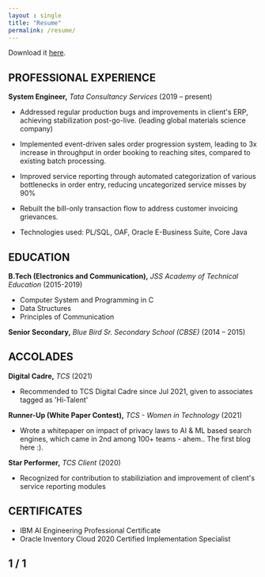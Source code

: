 ```yaml
---
layout : single
title: "Resume"
permalink: /resume/
---
```


Download it [here](/assets/docs/06-11-2021_resume.pdf).

## PROFESSIONAL EXPERIENCE

**System Engineer,** _Tata Consultancy Services_  (2019 – present)

- Addressed regular production bugs and improvements in client's ERP, achieving stabilization post-go-live. (leading global materials science company)

- Implemented event-driven sales order progression system, leading to 3x increase in throughput in order booking to reaching sites, compared to existing batch processing.

- Improved service reporting through automated categorization of various bottlenecks in order entry, reducing uncategorized service misses by 90%

- Rebuilt the bill-only transaction flow to address customer invoicing grievances.

- Technologies used: PL/SQL, OAF, Oracle E-Business Suite, Core Java

## EDUCATION

**B.Tech (Electronics and Communication),** _JSS Academy of Technical Education_  (2015-2019)
- Computer System and Programming in C
- Data Structures
- Principles of Communication

**Senior Secondary,** _Blue Bird Sr. Secondary School (CBSE)_ (2014 – 2015)

## ACCOLADES

**Digital Cadre,** _TCS_ (2021)
- Recommended to TCS Digital Cadre since Jul 2021, given to associates tagged as 'Hi-Talent'

**Runner-Up (White Paper Contest),** _TCS - Women in Technology_ (2021)
- Wrote a whitepaper on impact of privacy laws to AI & ML based search engines, which came in 2nd among 100+ teams - ahem.. The first blog here :).

**Star Performer,** _TCS Client_ (2020)
- Recognized for contribution to stabiliziation and improvement of client's service reporting modules

## CERTIFICATES

- IBM AI Engineering Professional Certificate
- Oracle Inventory Cloud 2020 Certified Implementation Specialist

## 1 / 1



